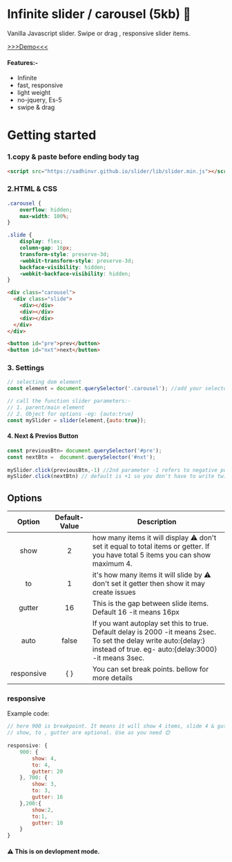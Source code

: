 # Infinite slider / carousel (5kb) 🚀
Vanilla Javascript slider. Swipe or drag , responsive slider items.

[>>>Demo<<<](https://sadhinvr.github.io/slider/lib/index.html)

#### Features:-
- Infinite
- fast, responsive
- light weight
- no-jquery, Es-5
- swipe & drag


# Getting started

### 1.copy & paste before ending body tag

```html
<script src="https://sadhinvr.github.io/slider/lib/slider.min.js"></script>
```

### 2.HTML & CSS

```css
.carousel {
    overflow: hidden;
    max-width: 100%;
}

.slide {
    display: flex;
    column-gap: 16px;
    transform-style: preserve-3d;
    -webkit-transform-style: preserve-3d;
    backface-visibility: hidden;
    -webkit-backface-visibility: hidden;
}
```

```html
<div class="carousel">
  <div class="slide">
    <div></div>
    <div></div>
    <div></div>
  </div>
</div>

<button id="pre">prev</button>
<button id="nxt">next</button>
```

### 3. Settings

```js
// selecting dom element
const element = document.querySelector('.carousel'); //add your selector name .class/#id 

// call the function slider parameters:-
// 1. parent/main element
// 2. Object for options -eg: {auto:true}
const mySlider = slider(element,{auto:true});

```

#### 4. Next & Previos Button
```js
const previousBtn= document.querySelector('#pre');
const nextBtn =  document.querySelector('#nxt');
    
mySlider.click(previousBtn,-1) //2nd parameter -1 refers to negative positioning & default is +1
mySlider.click(nextBtn) // default is +1 so you don't have to write twice
```

## Options

| Option | Default-Value | Description |
| :----: | :----: | ----------- |
| show      | 2 | how many items it will display ⚠️ don't set it equal to total items or getter. If you have total 5 items you can show maximum 4. |
| to   | 1 | it's how many items it will slide by ⚠️ don't set it getter then show it may create issues |
| gutter  | 16 | This is the gap between slide items. Default 16 -it means 16px |
| auto | false | If you want autoplay set this to true. Default delay is 2000 -it means 2sec. To set the delay write auto:{delay:<time in milisecond>} instead of true. eg- auto:{delay:3000} -it means 3sec.|
| responsive | { } | You can set break points. bellow for more details |
  
### responsive

Example code:
```js
// here 900 is breakpoint. It means it will show 4 items, slide 4 & gutter 20px in 900 or bigger screens
// show, to , gutter are optional. Use as you need 😊
    
responsive: {
    900: {
        show: 4,
        to: 4,
        gutter: 20
    }, 700: {
        show: 3,
        to: 3,
        gutter: 16
    },200:{
        show:2,
        to:1,
        gutter: 10
    }
}

```




#### ⚠️ This is on devlopment mode.
